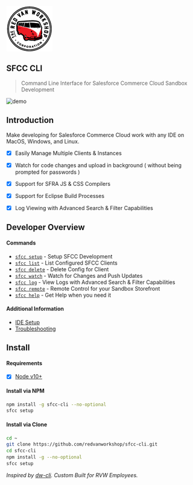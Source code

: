 ![Logo](docs/img/logo.png "Logo")

SFCC CLI
---

> Command Line Interface for Salesforce Commerce Cloud Sandbox Development

![demo](https://sfcc-cli.s3.amazonaws.com/demo.gif?v=1.1.0)


Introduction
---

Make developing for Salesforce Commerce Cloud work with any IDE on MacOS, Windows, and Linux.

- [X] Easily Manage Multiple Clients & Instances
- [X] Watch for code changes and upload in background ( without being prompted for passwords )
- [X] Support for SFRA JS & CSS Compilers
- [X] Support for Eclipse Build Processes
- [X] Log Viewing with Advanced Search & Filter Capabilities


Developer Overview
---

#### Commands

* [`sfcc setup`](docs/cmd-setup.md) - Setup SFCC Development
* [`sfcc list`](docs/cmd-list.md) - List Configured SFCC Clients
* [`sfcc delete`](docs/cmd-delete.md) - Delete Config for Client
* [`sfcc watch`](docs/cmd-watch.md) - Watch for Changes and Push Updates
* [`sfcc log`](docs/cmd-log.md) - View Logs with Advanced Search & Filter Capabilities
* [`sfcc remote`](docs/cmd-remote.md) - Remote Control for your Sandbox Storefront
* [`sfcc help`](docs/cmd-help.md) - Get Help when you need it

#### Additional Information

* [IDE Setup](docs/ide-setup.md)
* [Troubleshooting](docs/troubleshooting.md)


Install
---

#### Requirements

- [X] [Node v10+](https://nodejs.org/en/download/)

#### Install via NPM

```bash
npm install -g sfcc-cli --no-optional
sfcc setup
```

#### Install via Clone

```bash
cd ~
git clone https://github.com/redvanworkshop/sfcc-cli.git
cd sfcc-cli
npm install -g --no-optional
sfcc setup
```

_Inspired by [dw-cli](https://github.com/mzwallace/dw-cli). Custom Built for RVW Employees._

